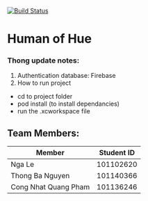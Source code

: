 [![Build Status](https://travis-ci.org/jolenele/HoH.svg?branch=master)](https://travis-ci.org/jolenele/HoH)

# Human of Hue 


### Thong update notes:
1. Authentication database: Firebase
2. How to run project
- cd to project folder
- pod install (to install dependancies)
- run the .xcworkspace file 

## Team Members:
Member | Student ID
--- | ---
Nga Le | 101102620
Thong Ba Nguyen | 101140366
Cong Nhat Quang Pham  | 101136246
